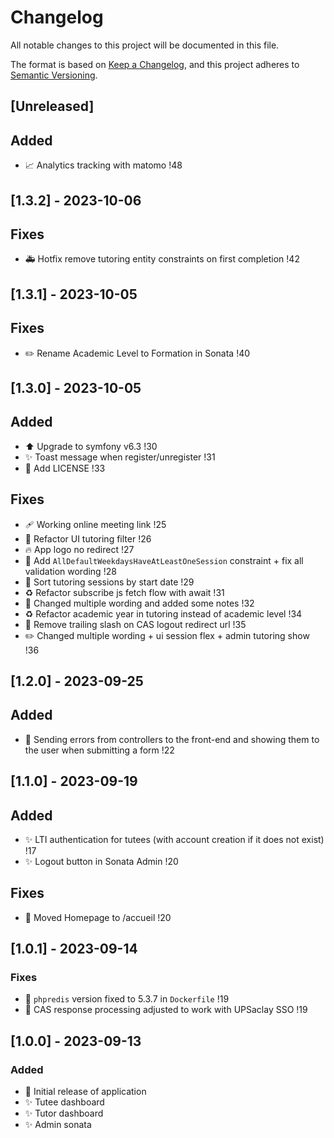 # Changelog

All notable changes to this project will be documented in this file.

The format is based on [Keep a Changelog](https://keepachangelog.com/en/1.0.0/),
and this project adheres to [Semantic Versioning](https://semver.org/spec/v2.0.0.html).

## [Unreleased]

## Added
- 📈 Analytics tracking with matomo !48

## [1.3.2] - 2023-10-06

## Fixes
- 🚑️ Hotfix remove tutoring entity constraints on first completion !42

## [1.3.1] - 2023-10-05

## Fixes
- ✏️ Rename Academic Level to Formation in Sonata !40

## [1.3.0] - 2023-10-05

## Added
- ⬆️ Upgrade to symfony v6.3 !30
- ✨ Toast message when register/unregister !31
- 📄 Add LICENSE !33

## Fixes
- 🩹 Working online meeting link !25
- 💄 Refactor UI tutoring filter !26
- 🔥 App logo no redirect !27
- 💬 Add `AllDefaultWeekdaysHaveAtLeastOneSession` constraint + fix all validation wording !28
- 🚸 Sort tutoring sessions by start date !29
- ♻️ Refactor subscribe js fetch flow with await !31
- 💬 Changed multiple wording and added some notes !32
- ♻️ Refactor academic year in tutoring instead of academic level !34
- 🐛 Remove trailing slash on CAS logout redirect url !35
- ✏️ Changed multiple wording + ui session flex + admin tutoring show !36

## [1.2.0] - 2023-09-25

## Added
- 🥅 Sending errors from controllers to the front-end and showing them to the user when submitting a form !22

## [1.1.0] - 2023-09-19

## Added
- ✨ LTI authentication for tutees (with account creation if it does not exist) !17
- ✨ Logout button in Sonata Admin !20

## Fixes
- 🎨 Moved Homepage to /accueil !20

## [1.0.1] - 2023-09-14

### Fixes
- 📌 `phpredis` version fixed to 5.3.7 in `Dockerfile` !19
- 🔧 CAS response processing adjusted to work with UPSaclay SSO !19

## [1.0.0] - 2023-09-13

### Added

- 🚀 Initial release of application
- ✨ Tutee dashboard
- ✨ Tutor dashboard
- ✨ Admin sonata
